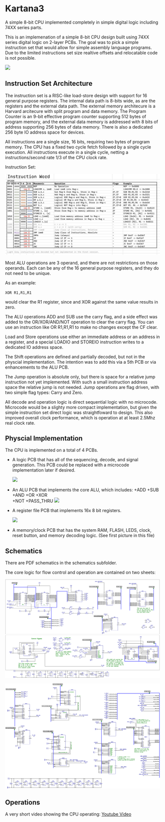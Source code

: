 # Kartana3
A simple 8-bit CPU implemented completely in simple digital logic including 74XX series parts.

This is an implemenation of a simple 8-bit CPU design built using 74XX series digital logic on 2-layer PCBs.  The goal was to pick a simple instruction set that would allow for simple assembly language programs.  Due to the limited instructions set size realtive offsets and relocatable code is not possible.

![](/images/IMG_7407.jpeg)

## Instruction Set Architecture

The instruction set is a RISC-like load-store design with support for 16 general purpose registers.  The internal data path is 8-bits wide, as are the registers and the external data path.  The external memory architecure is a Harvard arcitecure with split program and data memory. The Program Counter is an 9-bit effective program counter supporting 512 bytes of program memory, and the external data memory is addressed with 8 bits of address supporting 256 bytes of data memory.  There is also a dedicated 256 byte IO address space for devices.

All instructions are a single size, 16 bits, requiring two bytes of program memory.   The CPU has a fixed two cycle fetch followed by a single cycle execution.  All instructions execute in a single cycle, netting a instructions/second rate 1/3 of the CPU clock rate.

Instruction Set:

![](/Docs/InstructionSetSummary.jpg)

Most ALU operations are 3 operand, and there are not restrictions on those operands.  Each can be any of the 16 general purpose registers, and they do not need to be unique.

As an example:

`XOR R1,R1,R1`

would clear the R1 register, since and XOR against the same value results in zero.

The ALU operations ADD and SUB use the carry flag, and a side effect was added to the OR/XOR/AND/NOT operation to clear the carry flag.   You can use an instruction like OR R1,R1,R1 to make no changes except the CF clear.

Load and Store operations use either an immediate address or an address in a register, and a special LOADIO and STOREIO instruction writes to a dedicated IO address space.

The Shift operations are defined and partially decoded, but not in the physcial implementation.  The intention was to add this via a 5th PCB or via enhancements to the ALU PCB.

The Jump operation is absolute only, but there is space for a relative jump instruction not yet implemented.  With such a small instruction address space the relative jump is not needed.  Jump operations are flag driven, with two simple flag types: Carry and Zero.

All decode and operation logic is direct sequential logic with no microcode.  Microcode would be a slighty more compact implementation, but given the simple instruction set direct logic was straightfoward to design.  This also improved overall clock performance, which is operation at at least 2.5Mhz real clock rate.

## Physcial Implementation

The CPU is implemented on a total of 4 PCBs.

- A logic PCB that has all of the sequencing, decode, and signal generation.  This PCB could be replaced with a microcode implementation later if desired.

  ![](/images/IMG_7409.jpeg)

- An ALU PCB that implements the core ALU, which includes:
  +ADD 
  +SUB
  +AND
  +OR 
  +XOR   
  +NOT
  +PASS_THRU
  ![](/images/IMG_7412.jpeg)

- A register file PCB that implements 16x 8 bit registers. 

  ![](/images/IMG_7413.jpeg)

- A memory/clock PCB that has the system RAM, FLASH, LEDS, clock, reset button, and memory decoding logic.  (See first picture in this file)

## Schematics

There are PDF schematics in the schematics subfolder.

The core logic for flow control and operation are contained on two sheets:

![](/images/ControlSchematicPage1.png)

![](/images/ControlSchematicPage2.png)


## Operations
A very short video showing the CPU operating:
[Youtube Video](https://youtu.be/YNhLuDI3SnE)





